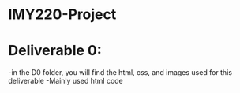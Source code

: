 # IMY220-Project

# Deliverable 0:
-in the D0 folder, you will find the html, css, and images used for this deliverable
-Mainly used html code